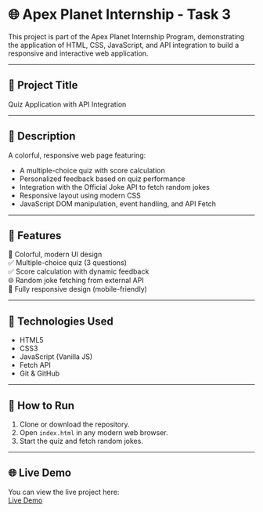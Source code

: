 # 🌐 Apex Planet Internship - Task 3

This project is part of the Apex Planet Internship Program, demonstrating the application of HTML, CSS, JavaScript, and API integration to build a responsive and interactive web application.

---

## 📌 Project Title  
Quiz Application with API Integration

---

## 📁 Description

A colorful, responsive web page featuring:

- A multiple-choice quiz with score calculation
- Personalized feedback based on quiz performance
- Integration with the Official Joke API to fetch random jokes
- Responsive layout using modern CSS
- JavaScript DOM manipulation, event handling, and API Fetch

---

## 🚀 Features

🎨 Colorful, modern UI design  
✅ Multiple-choice quiz (3 questions)  
✅ Score calculation with dynamic feedback  
🌐 Random joke fetching from external API  
📱 Fully responsive design (mobile-friendly)

---

## 🔧 Technologies Used

- HTML5
- CSS3
- JavaScript (Vanilla JS)
- Fetch API
- Git & GitHub

---
## 📂 How to Run

1. Clone or download the repository.
2. Open `index.html` in any modern web browser.
3. Start the quiz and fetch random jokes.

---
## 🌐 Live Demo

You can view the live project here:  
[Live Demo]()
